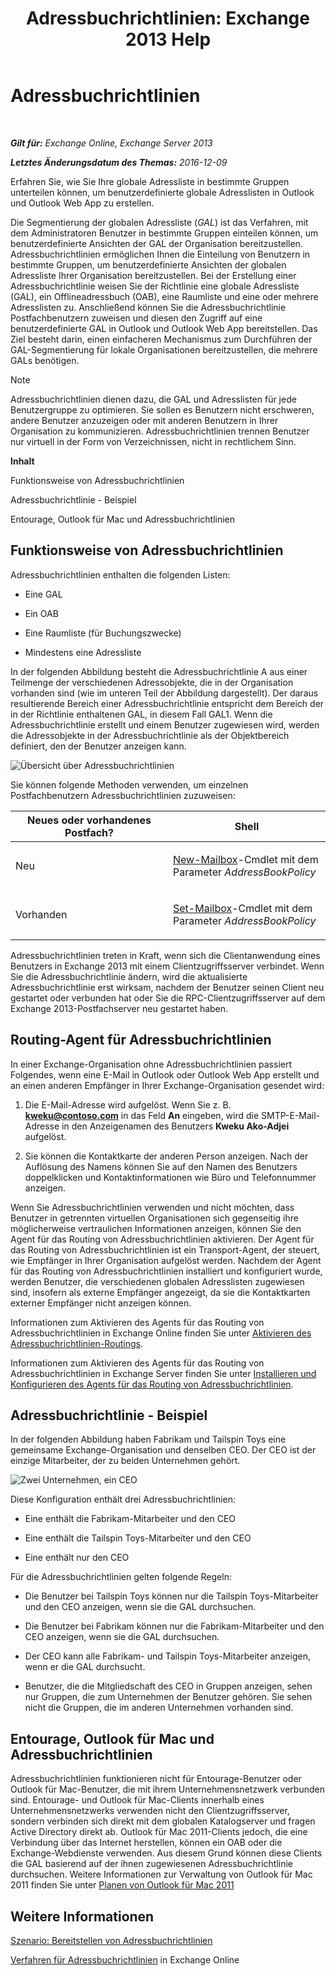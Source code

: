 ﻿---
title: 'Adressbuchrichtlinien: Exchange 2013 Help'
TOCTitle: Adressbuchrichtlinien
ms:assetid: d0a916a1-e3ed-49ae-b116-a559be0dcce6
ms:mtpsurl: https://technet.microsoft.com/de-de/library/Hh529948(v=EXCHG.150)
ms:contentKeyID: 50476760
ms.date: 04/24/2018
mtps_version: v=EXCHG.150
ms.translationtype: HT
---

# Adressbuchrichtlinien

 

_**Gilt für:** Exchange Online, Exchange Server 2013_

_**Letztes Änderungsdatum des Themas:** 2016-12-09_

Erfahren Sie, wie Sie Ihre globale Adressliste in bestimmte Gruppen unterteilen können, um benutzerdefinierte globale Adresslisten in Outlook und Outlook Web App zu erstellen.

Die Segmentierung der globalen Adressliste (*GAL*) ist das Verfahren, mit dem Administratoren Benutzer in bestimmte Gruppen einteilen können, um benutzerdefinierte Ansichten der GAL der Organisation bereitzustellen. Adressbuchrichtlinien ermöglichen Ihnen die Einteilung von Benutzern in bestimmte Gruppen, um benutzerdefinierte Ansichten der globalen Adressliste Ihrer Organisation bereitzustellen. Bei der Erstellung einer Adressbuchrichtlinie weisen Sie der Richtlinie eine globale Adressliste (GAL), ein Offlineadressbuch (OAB), eine Raumliste und eine oder mehrere Adresslisten zu. Anschließend können Sie die Adressbuchrichtlinie Postfachbenutzern zuweisen und diesen den Zugriff auf eine benutzerdefinierte GAL in Outlook und Outlook Web App bereitstellen. Das Ziel besteht darin, einen einfacheren Mechanismus zum Durchführen der GAL-Segmentierung für lokale Organisationen bereitzustellen, die mehrere GALs benötigen.


> [!NOTE]
> Adressbuchrichtlinien dienen dazu, die GAL und Adresslisten für jede Benutzergruppe zu optimieren. Sie sollen es Benutzern nicht erschweren, andere Benutzer anzuzeigen oder mit anderen Benutzern in Ihrer Organisation zu kommunizieren. Adressbuchrichtlinien trennen Benutzer nur virtuell in der Form von Verzeichnissen, nicht in rechtlichem Sinn.



**Inhalt**

Funktionsweise von Adressbuchrichtlinien

Adressbuchrichtlinie - Beispiel

Entourage, Outlook für Mac und Adressbuchrichtlinien

## Funktionsweise von Adressbuchrichtlinien

Adressbuchrichtlinien enthalten die folgenden Listen:

  - Eine GAL

  - Ein OAB

  - Eine Raumliste (für Buchungszwecke)

  - Mindestens eine Adressliste

In der folgenden Abbildung besteht die Adressbuchrichtlinie A aus einer Teilmenge der verschiedenen Adressobjekte, die in der Organisation vorhanden sind (wie im unteren Teil der Abbildung dargestellt). Der daraus resultierende Bereich einer Adressbuchrichtlinie entspricht dem Bereich der in der Richtlinie enthaltenen GAL, in diesem Fall GAL1. Wenn die Adressbuchrichtlinie erstellt und einem Benutzer zugewiesen wird, werden die Adressobjekte in der Adressbuchrichtlinie als der Objektbereich definiert, den der Benutzer anzeigen kann.

![Übersicht über Adressbuchrichtlinien](images/Hh529948.68084064-7319-431b-be3b-0cce761258b1(EXCHG.150).gif "Übersicht über Adressbuchrichtlinien")

Sie können folgende Methoden verwenden, um einzelnen Postfachbenutzern Adressbuchrichtlinien zuzuweisen:


<table>
<colgroup>
<col style="width: 50%" />
<col style="width: 50%" />
</colgroup>
<thead>
<tr class="header">
<th>Neues oder vorhandenes Postfach?</th>
<th>Shell</th>
</tr>
</thead>
<tbody>
<tr class="odd">
<td><p>Neu</p></td>
<td><p><a href="https://technet.microsoft.com/de-de/library/aa997663(v=exchg.150)">New-Mailbox</a>-Cmdlet mit dem Parameter <em>AddressBookPolicy</em></p></td>
</tr>
<tr class="even">
<td><p>Vorhanden</p></td>
<td><p><a href="https://technet.microsoft.com/de-de/library/bb123981(v=exchg.150)">Set-Mailbox</a>-Cmdlet mit dem Parameter <em>AddressBookPolicy</em></p>
<p></p></td>
</tr>
</tbody>
</table>


Adressbuchrichtlinien treten in Kraft, wenn sich die Clientanwendung eines Benutzers in Exchange 2013 mit einem Clientzugriffsserver verbindet. Wenn Sie die Adressbuchrichtlinie ändern, wird die aktualisierte Adressbuchrichtlinie erst wirksam, nachdem der Benutzer seinen Client neu gestartet oder verbunden hat oder Sie die RPC-Clientzugriffsserver auf dem Exchange 2013-Postfachserver neu gestartet haben.

## Routing-Agent für Adressbuchrichtlinien

In einer Exchange-Organisation ohne Adressbuchrichtlinien passiert Folgendes, wenn eine E-Mail in Outlook oder Outlook Web App erstellt und an einen anderen Empfänger in Ihrer Exchange-Organisation gesendet wird:

1.  Die E-Mail-Adresse wird aufgelöst. Wenn Sie z. B. **kweku@contoso.com** in das Feld **An** eingeben, wird die SMTP-E-Mail-Adresse in den Anzeigenamen des Benutzers **Kweku Ako-Adjei** aufgelöst.

2.  Sie können die Kontaktkarte der anderen Person anzeigen. Nach der Auflösung des Namens können Sie auf den Namen des Benutzers doppelklicken und Kontaktinformationen wie Büro und Telefonnummer anzeigen.

Wenn Sie Adressbuchrichtlinien verwenden und nicht möchten, dass Benutzer in getrennten virtuellen Organisationen sich gegenseitig ihre möglicherweise vertraulichen Informationen anzeigen, können Sie den Agent für das Routing von Adressbuchrichtlinien aktivieren. Der Agent für das Routing von Adressbuchrichtlinien ist ein Transport-Agent, der steuert, wie Empfänger in Ihrer Organisation aufgelöst werden. Nachdem der Agent für das Routing von Adressbuchrichtlinien installiert und konfiguriert wurde, werden Benutzer, die verschiedenen globalen Adresslisten zugewiesen sind, insofern als externe Empfänger angezeigt, da sie die Kontaktkarten externer Empfänger nicht anzeigen können.

Informationen zum Aktivieren des Agents für das Routing von Adressbuchrichtlinien in Exchange Online finden Sie unter [Aktivieren des Adressbuchrichtlinien-Routings](https://technet.microsoft.com/de-de/library/jj891095\(v=exchg.150\)).

Informationen zum Aktivieren des Agents für das Routing von Adressbuchrichtlinien in Exchange Server finden Sie unter [Installieren und Konfigurieren des Agents für das Routing von Adressbuchrichtlinien](install-and-configure-the-address-book-policy-routing-agent-exchange-2013-help.md).

## Adressbuchrichtlinie - Beispiel

In der folgenden Abbildung haben Fabrikam und Tailspin Toys eine gemeinsame Exchange-Organisation und denselben CEO. Der CEO ist der einzige Mitarbeiter, der zu beiden Unternehmen gehört.

![Zwei Unternehmen, ein CEO](images/JJ657455.c87a5654-d456-4688-acb2-0be15ba1cda6(EXCHG.150).gif "Zwei Unternehmen, ein CEO")

Diese Konfiguration enthält drei Adressbuchrichtlinien:

  - Eine enthält die Fabrikam-Mitarbeiter und den CEO

  - Eine enthält die Tailspin Toys-Mitarbeiter und den CEO

  - Eine enthält nur den CEO

Für die Adressbuchrichtlinien gelten folgende Regeln:

  - Die Benutzer bei Tailspin Toys können nur die Tailspin Toys-Mitarbeiter und den CEO anzeigen, wenn sie die GAL durchsuchen.

  - Die Benutzer bei Fabrikam können nur die Fabrikam-Mitarbeiter und den CEO anzeigen, wenn sie die GAL durchsuchen.

  - Der CEO kann alle Fabrikam- und Tailspin Toys-Mitarbeiter anzeigen, wenn er die GAL durchsucht.

  - Benutzer, die die Mitgliedschaft des CEO in Gruppen anzeigen, sehen nur Gruppen, die zum Unternehmen der Benutzer gehören. Sie sehen nicht die Gruppen, die im anderen Unternehmen vorhanden sind.

## Entourage, Outlook für Mac und Adressbuchrichtlinien

Adressbuchrichtlinien funktionieren nicht für Entourage-Benutzer oder Outlook für Mac-Benutzer, die mit ihrem Unternehmensnetzwerk verbunden sind. Entourage- und Outlook für Mac-Clients innerhalb eines Unternehmensnetzwerks verwenden nicht den Clientzugriffsserver, sondern verbinden sich direkt mit dem globalen Katalogserver und fragen Active Directory direkt ab. Outlook für Mac 2011-Clients jedoch, die eine Verbindung über das Internet herstellen, können ein OAB oder die Exchange-Webdienste verwenden. Aus diesem Grund können diese Clients die GAL basierend auf der ihnen zugewiesenen Adressbuchrichtlinie durchsuchen. Weitere Informationen zur Verwaltung von Outlook für Mac 2011 finden Sie unter [Planen von Outlook für Mac 2011](https://go.microsoft.com/fwlink/p/?linkid=231878)

## Weitere Informationen

[Szenario: Bereitstellen von Adressbuchrichtlinien](scenario-deploying-address-book-policies-exchange-2013-help.md)

[Verfahren für Adressbuchrichtlinien](https://technet.microsoft.com/de-de/library/jj891096\(v=exchg.150\)) in Exchange Online

